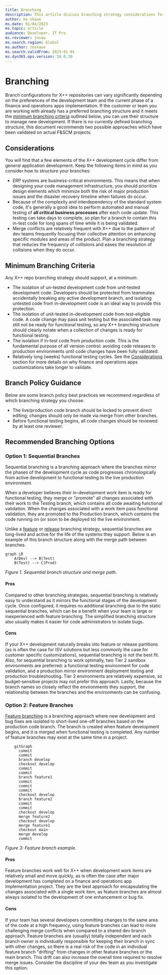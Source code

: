 ```yaml
---
title: Branching
description: This article discuss branching strategy considerations for X++ development.
author: ms-skaue
ms.date: 01/04/2023
ms.topic: article
audience: Developer, IT Pro
ms.reviewer: josaw
ms.search.region: Global
ms.author: toskaue
ms.search.validFrom: 2023-01-01
ms.dyn365.ops.version: 10.0.30
---
```

# Branching

Branch configurations for X++ repositories can vary significantly depending on the preferences of the development team and the current phase of a finance and operations apps implementation. If the customer or team you are working with already has a preferred branching structure and it meets the [minimum branching criteria](#minimum-branching-criteria) outlined below, you can use their structure to manage new development. If there is no currently defined branching structure, this document recommends two possible approaches which have been validated on actual F&SCM projects.

## Considerations

You will find that a few elements of the X++ development cycle differ from general application development. Keep the following items in mind as you consider how to structure your branches:

- ERP systems are business-critical environments. This means that when designing your code management infrastructure, you should prioritize design elements which minimize both the risk of major production issues and the disaster recovery timeline when failures do occur.
- Because of the complexity and interdependency of the standard system code, it's generally a good idea to perform automated and manual testing of **all critical business processes** after each code update. This testing can take days to complete, so plan for a branch to contain this in-test code for long spans of time while it is being validated.
- Merge conflicts are relatively frequent with X++ due to the pattern of dev teams frequently focusing their collective attention on enhancing specific modules and areas of the product. Plan a branching strategy that reduces the frequency of collisions and eases the resolution of collisions when they do occur.

## Minimum Branching Criteria

Any X++ repo branching strategy should support, at a minimum:

- The isolation of un-tested development code from unit-tested development code. Developers should be protected from teammates accidentally breaking any active development branch, and isolating untested code from in-development code is an ideal way to provide this protection.
- The isolation of unit-tested in-development code from test-eligible code. A code change may pass unit testing but the associated task may still not be ready for functional testing, so any X++ branching structure should clearly notate when a collection of changes is ready for functional testing.
- The isolation if in-test code from production code. This is the fundamental purpose of all version control: avoiding code releases to production environments until code changes have been fully validated.
- Relatively long (weeks) functional testing cycles. See the [Considerations](#considerations) section for more details on why finance and operations apps customizations take longer to validate.

## Branch Policy Guidance

Below are some branch policy best practices we recommend regardless of which branching strategy you choose:

- The live/production code branch should be locked to prevent direct editing; changes should only be made via merge from other branches.
- Before functional testing begins, all code changes should be reviewed by at least one reviewer.

## Recommended Branching Options

### Option 1: Sequential Branches

Sequential branching is a branching approach where the branches mirror the phases of the development cycle as code progresses chronologically from active development to functional testing to the live production environment.

When a developer believes their in-development work item is ready for functional testing, they merge or "promote" all changes associated with their work to the Testing branch, which contains all code awaiting functional validation. When the changes associated with a work item pass functional validation, they are promoted to the Production branch, which contains the code running on (or soon to be deployed to) the live environment.

Unlike a [feature](../../../../azure/devops/repos/git/git-branching-guidance?view=azure-devops#use-feature-branches-for-your-work) or [release](../../../../azure/devops/repos/git/git-branching-guidance.md?view=azure-devops#use-feature-branches-for-your-work) branching strategy, sequential branches are long-lived and active for the life of the systems they support. Below is an example of this branch structure along with the merge path between branches.

```mermaid
graph LR
    A(Dev) --> B(Test)
    B(Test) --> C(Prod)
```

*Figure 1. Sequential branch structure and merge path.*

#### Pros

Compared to other branching strategies, sequential branching is relatively easy to understand as it mirrors the functional stages of the development cycle. Once configured, it requires no additional branching due to the static sequential branches, which can be a benefit when your team is large or inexperienced with feature branching. The simplified branching structure also usually makes it easier for code administrators to isolate bugs.

#### Cons

If your X++ development naturally breaks into feature or release partitions (as is often the case for ISV solutions but less commonly the case for customer specific customizations), sequential branching is not the best fit. Also, for sequential branching to work optimally, two Tier 2 sandbox environments are preferred: a functional testing environment for code validation, and a production mirror environment deployment testing and production troubleshooting. Tier 2 environments are relatively expensive, so budget-sensitive projects may not prefer this approach. Lastly, because the branch names so closely reflect the environments they support, the relationship between the branches and the environments can be confusing.

### Option 2: Feature Branches

[Feature branching](../../../../azure/devops/repos/git/git-branching-guidance.md?view=azure-devops#use-feature-branches-for-your-work) is a branching approach where new development and bug fixes are isolated to short-lived one-off branches based on the production code branch. The branch is created when feature development begins, and it is merged when functional testing is completed. Any number of feature branches may exist at the same time in a project.

```mermaid
    gitGraph
      commit
      commit
      branch develop
      checkout develop
      commit
      commit
      branch feature1
      commit
      commit
      commit
      checkout develop
      branch feature2
      commit
      commit
      checkout develop
      merge feature2
      checkout develop
      merge feature1
      checkout main
      merge develop
      commit
```

*Figure 3: Feature branch example.*

#### Pros

Feature branches work well for X++ when development work items are relatively small and move quickly, as is often the case after major development has completed on a finance and operations app implementation project. They are the best approach for encapsulating the changes associated with a single work item, as feature branches are almost always isolated to the development of one enhancement or bug fix.

#### Cons

If your team has several developers committing changes to the same area of the code at a high frequency, using feature branches can lead to more challenging merge conflicts when compared to a shared dev branch approach. Feature branches are (usually) totally independent and each branch owner is individually responsible for keeping their branch in sync with other changes, so there is a real risk of the code in an individual feature branch "drifting" from changes in other feature branches or the main branch. This drift can also increase the overall time required to resolve merge issues. Consider the discipline of your dev team as you investigate this option.

